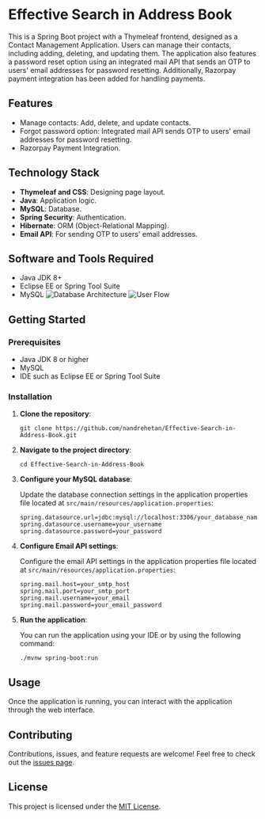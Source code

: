 # Effective Search in Address Book

This is a Spring Boot project with a Thymeleaf frontend, designed as a Contact Management Application. Users can manage their contacts, including adding, deleting, and updating them. The application also features a password reset option using an integrated mail API that sends an OTP to users' email addresses for password resetting. Additionally, Razorpay payment integration has been added for handling payments.

## Features

- Manage contacts: Add, delete, and update contacts.
- Forgot password option: Integrated mail API sends OTP to users' email addresses for password resetting.
- Razorpay Payment Integration.
  
## Technology Stack

- **Thymeleaf and CSS**: Designing page layout.
- **Java**: Application logic.
- **MySQL**: Database.
- **Spring Security**: Authentication.
- **Hibernate**: ORM (Object-Relational Mapping).
- **Email API**: For sending OTP to users' email addresses.

## Software and Tools Required

- Java JDK 8+
- Eclipse EE or Spring Tool Suite
- MySQL
![Database Architecture](https://github.com/nandrehetan/Address-Book-with-Effective-Search-and-Payment-Gateway/assets/97376783/a19a7b3c-f5fa-4d59-adc3-3cd1159b0a0b)
![User Flow](https://github.com/nandrehetan/Address-Book-with-Effective-Search-and-Payment-Gateway/assets/97376783/3abb9c41-ae26-4aba-9f6c-2bbf6cd9355c)

## Getting Started

### Prerequisites

- Java JDK 8 or higher
- MySQL
- IDE such as Eclipse EE or Spring Tool Suite

### Installation

1. **Clone the repository**:

    ```shell
    git clone https://github.com/nandrehetan/Effective-Search-in-Address-Book.git
    ```

2. **Navigate to the project directory**:

    ```shell
    cd Effective-Search-in-Address-Book
    ```

3. **Configure your MySQL database**:

    Update the database connection settings in the application properties file located at `src/main/resources/application.properties`:

    ```plaintext
    spring.datasource.url=jdbc:mysql://localhost:3306/your_database_name
    spring.datasource.username=your_username
    spring.datasource.password=your_password
    ```

4. **Configure Email API settings**:

    Configure the email API settings in the application properties file located at `src/main/resources/application.properties`:

    ```plaintext
    spring.mail.host=your_smtp_host
    spring.mail.port=your_smtp_port
    spring.mail.username=your_email
    spring.mail.password=your_email_password
    ```

5. **Run the application**:

    You can run the application using your IDE or by using the following command:

    ```shell
    ./mvnw spring-boot:run
    ```

## Usage

Once the application is running, you can interact with the application through the web interface.

## Contributing

Contributions, issues, and feature requests are welcome! Feel free to check out the [issues page](https://github.com/yourusername/Effective-Search-in-Address-Book/issues).

## License

This project is licensed under the [MIT License](LICENSE).
